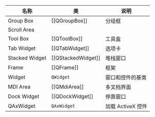 
| 名称             | 类                  | 说明            |
| -------------- | ------------------ | ------------- |
| Group Box      | [[QGroupBox]]      | 分组框           |
| Scroll Area    |                    |               |
| Tool Box       | [[QToolBox]]       | 工具盒           |
| Tab Widget     | [[QTabWidget]]     | 选项卡           |
| Stacked Widget | [[QStackedWidget]] | 堆栈窗口          |
| Frame          | [[QFrame]]         | 框架            |
| Widget         | `QWidget`          | 窗口和控件的基类      |
| MDI Area       | [[QMdiArea]]       | 多文档界面         |
| Dock Widget    | [[QDockWidget]]    | 停靠窗口          |
| QAxWidget      | `QAxWidget`        | 加载 ActiveX 控件 |